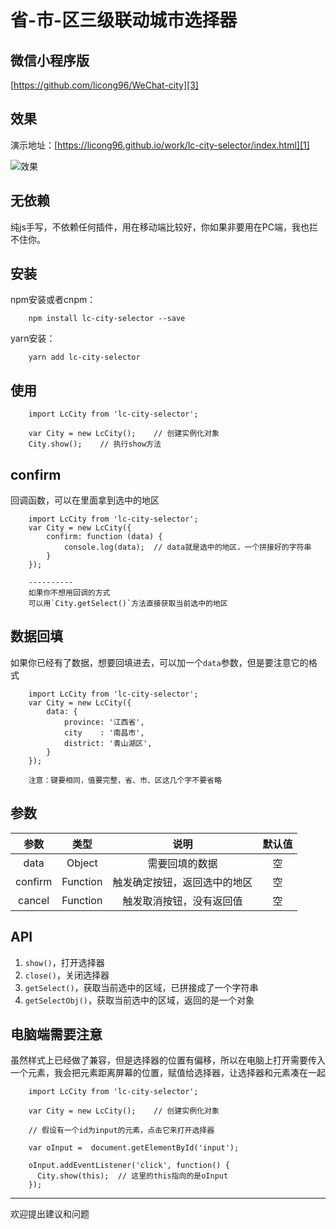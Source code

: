 ﻿# 省-市-区三级联动城市选择器
 
## 微信小程序版 ##
[https://github.com/licong96/WeChat-city][3]

## 效果 ##
演示地址：[https://licong96.github.io/work/lc-city-selector/index.html][1]

![效果][2]
## 无依赖 ##
纯js手写，不依赖任何插件，用在移动端比较好，你如果非要用在PC端，我也拦不住你。

## 安装 ##
npm安装或者cnpm：

        npm install lc-city-selector --save
yarn安装：

        yarn add lc-city-selector
        
## 使用 ##
        
        import LcCity from 'lc-city-selector';
    
        var City = new LcCity();    // 创建实例化对象
        City.show();    // 执行show方法
## confirm ##
回调函数，可以在里面拿到选中的地区

        import LcCity from 'lc-city-selector';
        var City = new LcCity({
            confirm: function (data) {
                console.log(data);  // data就是选中的地区，一个拼接好的字符串
            }
        });
        
        ----------
        如果你不想用回调的方式
        可以用`City.getSelect()`方法直接获取当前选中的地区

## 数据回填 ##
如果你已经有了数据，想要回填进去，可以加一个`data`参数，但是要注意它的格式
 
        import LcCity from 'lc-city-selector';
        var City = new LcCity({
            data: {
                province: '江西省',
                city    : '南昌市',
                district: '青山湖区',
            }
        });
        
        注意：键要相同，值要完整，省、市、区这几个字不要省略
## 参数 ##
| 参数          |     类型  |   说明                        |  默认值 |
| :--------:    | :-----:   | :----:                        | :----:  |
| data          | Object    | 需要回填的数据                |   空    |
| confirm       | Function  | 触发确定按钮，返回选中的地区  |   空    |
| cancel        | Function  | 触发取消按钮，没有返回值      |   空    |

## API ##

 1. `show()`，打开选择器
 2. `close()`，关闭选择器
 3. `getSelect()`，获取当前选中的区域，已拼接成了一个字符串
 4. `getSelectObj()`，获取当前选中的区域，返回的是一个对象

## 电脑端需要注意 ##
虽然样式上已经做了兼容，但是选择器的位置有偏移，所以在电脑上打开需要传入一个元素，我会把元素距离屏幕的位置，赋值给选择器，让选择器和元素凑在一起

        import LcCity from 'lc-city-selector';
    
        var City = new LcCity();    // 创建实例化对象
        
        // 假设有一个id为input的元素，点击它来打开选择器
        
        var oInput =  document.getElementById('input');
        
        oInput.addEventListener('click', function() {
          City.show(this);  // 这里的this指向的是oInput
        });
        


----------


欢迎提出建议和问题
    


  [1]: https://licong96.github.io/work/lc-city-selector/index.html
  [2]: https://licong96.github.io/libs/image/gif/lc-city-selector.gif
  [3]: https://github.com/licong96/WeChat-city

